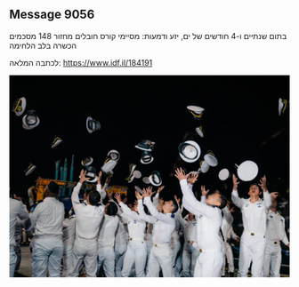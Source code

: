 ## Message 9056

בתום שנתיים ו-4 חודשים של ים, יזע ודמעות:
מסיימי קורס חובלים מחזור 148 מסכמים הכשרה בלב הלחימה

לכתבה המלאה:
https://www.idf.il/184191

![Photo](9056/9056_photo.jpg)

